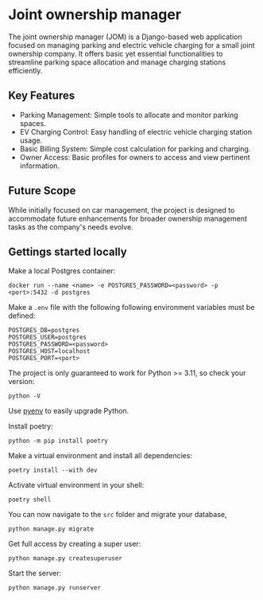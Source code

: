 # Joint ownership manager
The joint ownership manager (JOM) is a Django-based web application focused on managing parking and electric vehicle charging for a small joint ownership company. It offers basic yet essential functionalities to streamline parking space allocation and manage charging stations efficiently.

## Key Features

- Parking Management: Simple tools to allocate and monitor parking spaces.
- EV Charging Control: Easy handling of electric vehicle charging station usage.
- Basic Billing System: Simple cost calculation for parking and charging.
- Owner Access: Basic profiles for owners to access and view pertinent information.

## Future Scope
While initially focused on car management, the project is designed to accommodate future enhancements for broader ownership management tasks as the company's needs evolve.

## Gettings started locally
Make a local Postgres container:

`docker run --name <name> -e POSTGRES_PASSWORD=<password> -p <port>:5432 -d postgres`

Make a `.env` file with the following following environment variables must be defined:
```
POSTGRES_DB=postgres
POSTGRES_USER=postgres
POSTGRES_PASSWORD=<password>
POSTGRES_HOST=localhost
POSTGRES_PORT=<port>
```
The project is only guaranteed to work for Python >= 3.11, so check your version:

`python -V`

Use [pyenv](https://github.com/pyenv/pyenv#installation) to easily upgrade Python.

Install poetry:

`python -m pip install poetry`

Make a virtual environment and install all dependencies:

`poetry install --with dev`

Activate virtual environment in your shell:

`poetry shell`

You can now navigate to the `src` folder and migrate your database,

`python manage.py migrate`

Get full access by creating a super user:

`python manage.py createsuperuser`

Start the server:

`python manage.py runserver`
